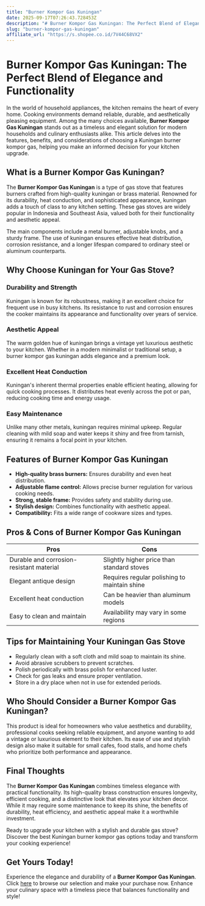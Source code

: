 ```yaml
---
title: "Burner Kompor Gas Kuningan"
date: 2025-09-17T07:26:43.728453Z
description: "# Burner Kompor Gas Kuningan: The Perfect Blend of Elegance and Functionality..."
slug: "burner-kompor-gas-kuningan"
affiliate_url: "https://s.shopee.co.id/7V44C68VX2"
---
```

# Burner Kompor Gas Kuningan: The Perfect Blend of Elegance and Functionality

In the world of household appliances, the kitchen remains the heart of every home. Cooking environments demand reliable, durable, and aesthetically pleasing equipment. Among the many choices available, **Burner Kompor Gas Kuningan** stands out as a timeless and elegant solution for modern households and culinary enthusiasts alike. This article delves into the features, benefits, and considerations of choosing a Kuningan burner kompor gas, helping you make an informed decision for your kitchen upgrade.

## What is a Burner Kompor Gas Kuningan?

The **Burner Kompor Gas Kuningan** is a type of gas stove that features burners crafted from high-quality kuningan or brass material. Renowned for its durability, heat conduction, and sophisticated appearance, kuningan adds a touch of class to any kitchen setting. These gas stoves are widely popular in Indonesia and Southeast Asia, valued both for their functionality and aesthetic appeal.

The main components include a metal burner, adjustable knobs, and a sturdy frame. The use of kuningan ensures effective heat distribution, corrosion resistance, and a longer lifespan compared to ordinary steel or aluminum counterparts.

## Why Choose Kuningan for Your Gas Stove?

### Durability and Strength

Kuningan is known for its robustness, making it an excellent choice for frequent use in busy kitchens. Its resistance to rust and corrosion ensures the cooker maintains its appearance and functionality over years of service.

### Aesthetic Appeal

The warm golden hue of kuningan brings a vintage yet luxurious aesthetic to your kitchen. Whether in a modern minimalist or traditional setup, a burner kompor gas kuningan adds elegance and a premium look.

### Excellent Heat Conduction

Kuningan's inherent thermal properties enable efficient heating, allowing for quick cooking processes. It distributes heat evenly across the pot or pan, reducing cooking time and energy usage.

### Easy Maintenance

Unlike many other metals, kuningan requires minimal upkeep. Regular cleaning with mild soap and water keeps it shiny and free from tarnish, ensuring it remains a focal point in your kitchen.

## Features of Burner Kompor Gas Kuningan

- **High-quality brass burners:** Ensures durability and even heat distribution.
- **Adjustable flame control:** Allows precise burner regulation for various cooking needs.
- **Strong, stable frame:** Provides safety and stability during use.
- **Stylish design:** Combines functionality with aesthetic appeal.
- **Compatibility:** Fits a wide range of cookware sizes and types.

## Pros & Cons of Burner Kompor Gas Kuningan

| Pros                                      | Cons                                    |
|-------------------------------------------|-----------------------------------------|
| Durable and corrosion-resistant material | Slightly higher price than standard stoves |
| Elegant antique design                   | Requires regular polishing to maintain shine |
| Excellent heat conduction                | Can be heavier than aluminum models     |
| Easy to clean and maintain               | Availability may vary in some regions |

## Tips for Maintaining Your Kuningan Gas Stove

- Regularly clean with a soft cloth and mild soap to maintain its shine.
- Avoid abrasive scrubbers to prevent scratches.
- Polish periodically with brass polish for enhanced luster.
- Check for gas leaks and ensure proper ventilation.
- Store in a dry place when not in use for extended periods.

## Who Should Consider a Burner Kompor Gas Kuningan?

This product is ideal for homeowners who value aesthetics and durability, professional cooks seeking reliable equipment, and anyone wanting to add a vintage or luxurious element to their kitchen. Its ease of use and stylish design also make it suitable for small cafes, food stalls, and home chefs who prioritize both performance and appearance.

## Final Thoughts

The **Burner Kompor Gas Kuningan** combines timeless elegance with practical functionality. Its high-quality brass construction ensures longevity, efficient cooking, and a distinctive look that elevates your kitchen decor. While it may require some maintenance to keep its shine, the benefits of durability, heat efficiency, and aesthetic appeal make it a worthwhile investment.

Ready to upgrade your kitchen with a stylish and durable gas stove? Discover the best Kuningan burner kompor gas options today and transform your cooking experience!

## Get Yours Today!

Experience the elegance and durability of a **Burner Kompor Gas Kuningan**. Click [here](https://s.shopee.co.id/7V44C68VX2) to browse our selection and make your purchase now. Enhance your culinary space with a timeless piece that balances functionality and style!